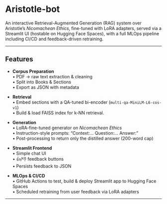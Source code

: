 # Aristotle-bot

An interactive Retrieval-Augmented Generation (RAG) system over Aristotle’s *Nicomachean Ethics*, fine-tuned with LoRA adapters, served via a Streamlit UI (hostable on Hugging Face Spaces), with a full MLOps pipeline including CI/CD and feedback-driven retraining.

---

## Features

- **Corpus Preparation**  
  • PDF → raw text extraction & cleaning  
  • Split into Books & Sections  
  • Export as JSON with metadata
  
- **Retrieval**  
  • Embed sections with a QA-tuned bi-encoder (`multi-qa-MiniLM-L6-cos-v1`)  
  • Build & load FAISS index for k-NN retrieval.
  
- **Generation**  
  • LoRA-fine-tuned generator on *Nicomachean Ethics*  
  • Instruction-style prompts: “Context:… Question:… Answer:”  
  • Post-processing to return only the distilled answer (200-word cap)
  
- **Streamlit Frontend**  
  • Simple chat UI  
  • 👍/👎 feedback buttons  
  • Persists feedback to JSON
  
- **MLOps & CI/CD**  
  • GitHub Actions to test, build & deploy Streamlit app to Hugging Face Spaces  
  • Scheduled retraining from user feedback via LoRA adapters  

---

